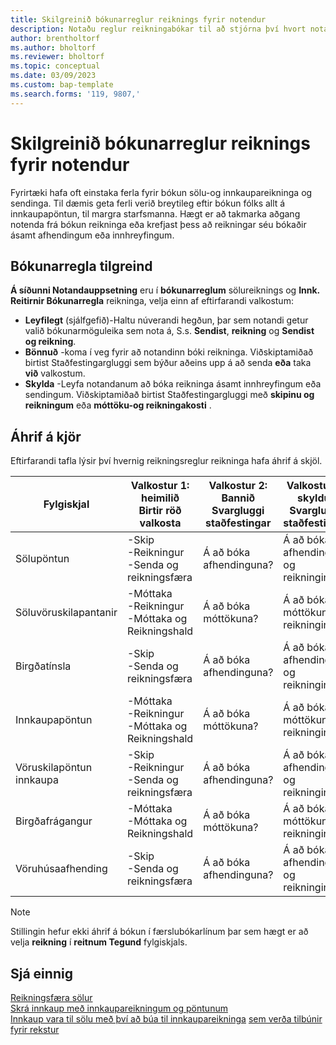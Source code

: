 ```yaml
---
title: Skilgreinið bókunarreglur reiknings fyrir notendur
description: Notaðu reglur reikningabókar til að stjórna því hvort notandi geti bókað sölu-og innkaupareikninga.
author: brentholtorf
ms.author: bholtorf
ms.reviewer: bholtorf
ms.topic: conceptual
ms.date: 03/09/2023
ms.custom: bap-template
ms.search.forms: '119, 9807,'
---
```


# Skilgreinið bókunarreglur reiknings fyrir notendur

Fyrirtæki hafa oft einstaka ferla fyrir bókun sölu-og innkaupareikninga og sendinga. Til dæmis geta ferli verið breytileg eftir bókun fólks allt á innkaupapöntun, til margra starfsmanna. Hægt er að takmarka aðgang notenda frá bókun reikninga eða krefjast þess að reikningar séu bókaðir ásamt afhendingum eða innhreyfingum.

## Bókunarregla tilgreind

 **Á síðunni Notandauppsetning**  eru í  **bókunarreglum**  sölureiknings og  **Innk. Reitirnir Bókunarregla**  reikninga, velja einn af eftirfarandi valkostum:

* **Leyfilegt**  (sjálfgefið)-Haltu núverandi hegðun, þar sem notandi getur valið bókunarmöguleika sem nota á, S.s. **Sendist**,  **reikning** og  **Sendist og reikning**. 
* **Bönnuð**  -koma í veg fyrir að notandinn bóki reikninga. Viðskiptamiðað birtist Staðfestingargluggi sem býður aðeins upp á að senda  **eða**  taka  **við**  valkostum.
* **Skylda**  -Leyfa notandanum að bóka reikninga ásamt innhreyfingum eða sendingum. Viðskiptamiðað birtist Staðfestingargluggi með  **skipinu og reikningum**  eða  **móttöku-og reikningakosti** .

## Áhrif á kjör

Eftirfarandi tafla lýsir því hvernig reikningsreglur reikninga hafa áhrif á skjöl.

|Fylgiskjal | Valkostur 1: heimilið <br>Birtir röð valkosta| Valkostur 2: Bannið <br>Svargluggi staðfestingar | Valkostur 3: skyldur <br>Svargluggi staðfestingar|
|--|--|--|--|
|Sölupöntun |-Skip <br>-Reikningur <br>-Senda og reikningsfæra |Á að bóka afhendinguna? |Á að bóka afhendinguna og reikninginn?|
|Söluvöruskilapantanir |-Móttaka <br>-Reikningur <br>-Móttaka og Reikningshald |Á að bóka móttökuna? |Á að bóka móttökuna og reikninginn?|
|Birgðatínsla |-Skip <br>-Senda og reikningsfæra |Á að bóka afhendinguna? |Á að bóka afhendinguna og reikninginn?|
|Innkaupapöntun |-Móttaka <br>-Reikningur <br>-Móttaka og Reikningshald |Á að bóka móttökuna? |Á að bóka móttökuna og reikninginn?|
|Vöruskilapöntun innkaupa |-Skip <br>-Reikningur <br>-Senda og reikningsfæra |Á að bóka afhendinguna? |Á að bóka afhendinguna og reikninginn?|
|Birgðafrágangur |-Móttaka <br>-Móttaka og Reikningshald |Á að bóka móttökuna? |Á að bóka móttökuna og reikninginn?|
|Vöruhúsaafhending |-Skip <br>-Senda og reikningsfæra | Á að bóka afhendinguna? |Á að bóka afhendinguna og reikninginn?|

   > [!Note]
   > Stillingin hefur ekki áhrif á bókun í færslubókarlínum þar sem hægt er að velja  **reikning**  í  **reitnum Tegund**  fylgiskjals.

## Sjá einnig

[Reikningsfæra sölur](sales-how-invoice-sales.md)  
[Skrá innkaup með innkaupareikningum og pöntunum](purchasing-how-record-purchases.md)  
[Innkaup vara til sölu með því að búa til innkaupareikninga](purchasing-how-purchase-products-sale.md)
[sem verða tilbúnir fyrir rekstur](ui-get-ready-business.md)  
